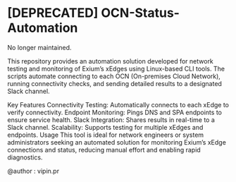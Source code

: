 # [DEPRECATED] OCN-Status-Automation
No longer maintained.

This repository provides an automation solution developed for network testing and monitoring of Exium’s xEdges using Linux-based CLI tools. The scripts automate connecting to each OCN (On-premises Cloud Network), running connectivity checks, and sending detailed results to a designated Slack channel.

Key Features
Connectivity Testing: Automatically connects to each xEdge to verify connectivity.
Endpoint Monitoring: Pings DNS and SPA endpoints to ensure service health.
Slack Integration: Shares results in real-time to a Slack channel.
Scalability: Supports testing for multiple xEdges and endpoints.
Usage
This tool is ideal for network engineers or system administrators seeking an automated solution for monitoring Exium’s xEdge connections and status, reducing manual effort and enabling rapid diagnostics.
       
@author : vipin.pr       


